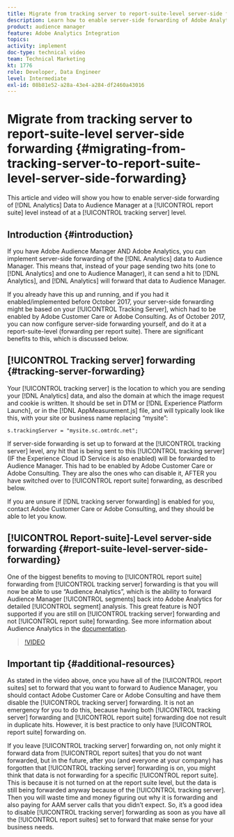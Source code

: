 ```yaml
---
title: Migrate from tracking server to report-suite-level server-side forwarding
description: Learn how to enable server-side forwarding of Adobe Analytics Data to Audience Manager at a report-suite-level instead of at a tracking server level.
product: audience manager
feature: Adobe Analytics Integration
topics: 
activity: implement
doc-type: technical video
team: Technical Marketing
kt: 1776
role: Developer, Data Engineer
level: Intermediate
exl-id: 08b81e52-a28a-43e4-a284-df2460a43016
---
```

# Migrate from tracking server to report-suite-level server-side forwarding {#migrating-from-tracking-server-to-report-suite-level-server-side-forwarding}

This article and video will show you how to enable server-side forwarding of [!DNL Analytics] Data to Audience Manager at a [!UICONTROL report suite] level instead of at a [!UICONTROL tracking server] level.

## Introduction {#introduction}

If you have Adobe Audience Manager AND Adobe Analytics, you can implement server-side forwarding of the [!DNL Analytics] data to Audience Manager. This means that, instead of your page sending two hits (one to [!DNL Analytics] and one to Audience Manager), it can send a hit to [!DNL Analytics], and [!DNL Analytics] will forward that data to Audience Manager. 

If you already have this up and running, and if you had it enabled/implemented before October 2017, your server-side forwarding might be based on your [!UICONTROL Tracking Server], which had to be enabled by Adobe Customer Care or Adobe Consulting. As of October 2017, you can now configure server-side forwarding yourself, and do it at a report-suite-level (forwarding per report suite). There are significant benefits to this, which is discussed below.

## [!UICONTROL Tracking server] forwarding {#tracking-server-forwarding}

Your [!UICONTROL tracking server] is the location to which you are sending your [!DNL Analytics] data, and also the domain at which the image request and cookie is written. It should be set in DTM or [!DNL Experience Platform Launch], or in the [!DNL AppMeasurement.js] file, and will typically look like this, with your site or business name replacing “mysite”:

`s.trackingServer = "mysite.sc.omtrdc.net";`

If server-side forwarding is set up to forward at the [!UICONTROL tracking server] level, any hit that is being sent to this [!UICONTROL tracking server] (IF the Experience Cloud ID Service is also enabled) will be forwarded to Audience Manager. This had to be enabled by Adobe Customer Care or Adobe Consulting. They are also the ones who can disable it, AFTER you have switched over to [!UICONTROL report suite] forwarding, as described below.

If you are unsure if [!DNL tracking server forwarding] is enabled for you, contact Adobe Customer Care or Adobe Consulting, and they should be able to let you know.

## [!UICONTROL Report-suite]-Level server-side forwarding {#report-suite-level-server-side-forwarding}

One of the biggest benefits to moving to [!UICONTROL report suite] forwarding from [!UICONTROL tracking server] forwarding is that you will now be able to use “Audience Analytics”, which is the ability to forward Audience Manager [!UICONTROL segments] back into Adobe Analytics for detailed [!UICONTROL segment] analysis. This great feature is NOT supported if you are still on [!UICONTROL tracking server] forwarding and not [!UICONTROL report suite] forwarding. See more information about Audience Analytics in the [documentation](https://experienceleague.adobe.com/docs/analytics/integration/audience-analytics/mc-audiences-aam.html).

>[!VIDEO](https://video.tv.adobe.com/v/23701/?quality=12)

## Important tip {#additional-resources}

As stated in the video above, once you have all of the [!UICONTROL report suites] set to forward that you want to forward to Audience Manager, you should contact Adobe Customer Care or Adobe Consulting and have them disable the [!UICONTROL tracking server] forwarding. It is not an emergency for you to do this, because having both [!UICONTROL tracking server] forwarding and [!UICONTROL report suite] forwarding doe not result in duplicate hits. However, it is best practice to only have [!UICONTROL report suite] forwarding on. 

If you leave [!UICONTROL tracking server] forwarding on, not only might it forward data from [!UICONTROL report suites] that you do not want forwarded, but in the future, after you (and everyone at your company) has forgotten that [!UICONTROL tracking server] forwarding is on, you might think that data is not forwarding for a specific [!UICONTROL report suite]. This is because it is not turned on at the report suite level, but the data is still being forwarded anyway because of the [!UICONTROL tracking server]. Then you will waste time and money figuring out why it is forwarding and also paying for AAM server calls that you didn’t expect. So, it’s a good idea to disable [!UICONTROL tracking server] forwarding as soon as you have all the [!UICONTROL report suites] set to forward that make sense for your business needs.
